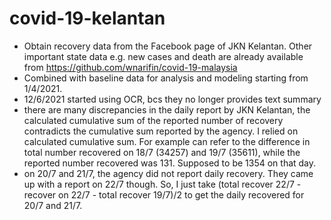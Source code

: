 # covid-19-kelantan
- Obtain recovery data from the Facebook page of JKN Kelantan. Other important state data e.g. new cases and death are already available from https://github.com/wnarifin/covid-19-malaysia
- Combined with baseline data for analysis and modeling starting from 1/4/2021.
- 12/6/2021 started using OCR, bcs they no longer provides text summary
- there are many discrepancies in the daily report by JKN Kelantan, the calculated cumulative sum of the reported number of recovery contradicts the cumulative sum reported by the agency. I relied on calculated cumulative sum. For example can refer to the difference in total number recovered on 18/7 (34257) and 19/7 (35611), while the reported number recovered was 131. Supposed to be 1354 on that day.
- on 20/7 and 21/7, the agency did not report daily recovery. They came up with a report on 22/7 though. So, I just take (total recover 22/7 - recover on 22/7 - total recover 19/7)/2 to get the daily recovered for 20/7 and 21/7.

